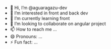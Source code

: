 - 👋 Hi, I’m @aguaragazu-dev
- 👀 I’m interested in front and back dev
- 🌱 I’m currently learning front
- 💞️ I’m looking to collaborate on angular project
- 📫 How to reach me ...
- 😄 Pronouns: ...
- ⚡ Fun fact: ...

<!---
aguaragazu-dev/aguaragazu-dev is a ✨ special ✨ repository because its `README.md` (this file) appears on your GitHub profile.
You can click the Preview link to take a look at your changes.
--->
